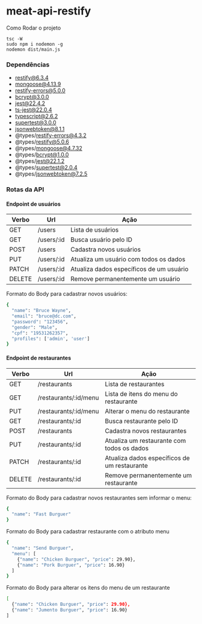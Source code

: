 # meat-api-restify

Como Rodar o projeto
```
tsc -W
sudo npm i nodemon -g
nodemon dist/main.js
```

### Dependências
* restify@6.3.4
* mongoose@4.13.9
* restify-errors@5.0.0
* bcrypt@3.0.0
* jest@22.4.2
* ts-jest@22.0.4
* typescript@2.6.2
* supertest@3.0.0
* jsonwebtoken@8.1.1
* @types/restify-errors@4.3.2
* @types/restify@5.0.6
* @types/mongoose@4.7.32
* @types/bcrypt@1.0.0
* @types/jest@22.1.2
* @types/supertest@2.0.4
* @types/jsonwebtoken@7.2.5

### Rotas da API
#### Endpoint de usuários

| Verbo  | Url    | Ação |
| ------ | ------ |  ------ |
| GET    | /users | Lista de usuários  |
| GET    | /users/:id | Busca usuário pelo ID  |
| POST   | /users | Cadastra novos usuários  |
| PUT    | /users/:id | Atualiza um usuário com todos os dados  |
| PATCH  | /users/:id | Atualiza dados específicos de um usuário  |
| DELETE | /users/:id | Remove permanentemente um usuário  |

Formato do Body para cadastrar novos usuários:
```sh
{
  "name": "Bruce Wayne",
  "email": "bruce@dc.com",
  "password": "123456",
  "gender": "Male",
  "cpf": "19531262357",
  "profiles": ['admin', 'user']
}
```

#### Endpoint de restaurantes

| Verbo  | Url    | Ação |
| ------ | ------ |  ------ |
| GET    | /restaurants | Lista de restaurantes  |
| GET    | /restaurants/:id/menu | Lista de itens do menu do restaurante  |
| PUT    | /restaurants/:id/menu | Alterar o menu do restaurante  |
| GET    | /restaurants/:id | Busca restaurante pelo ID  |
| POST   | /restaurants | Cadastra novos restaurantes  |
| PUT    | /restaurants/:id | Atualiza um restaurante com todos os dados  |
| PATCH  | /restaurants/:id | Atualiza dados específicos de um restaurante  |
| DELETE | /restaurants/:id | Remove permanentemente um restaurante  |

Formato do Body para cadastrar novos restaurantes sem informar o menu:
```sh
{
  "name": "Fast Burguer"
}
```

Formato do Body para cadastrar restaurante com o atributo menu
```sh
{
  "name": "Send Burguer",
  "menu": [
    {"name": "Chicken Burguer", "price": 29.90},
    {"name": "Pork Burguer", "price": 16.90}
  ]
}
```

Formato do Body para alterar os itens do menu de um restaurante
```sh
[
  {"name": "Chicken Burguer", "price": 29.90},
  {"name": "Jumento Burguer", "price": 16.90}
]
```
